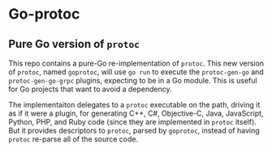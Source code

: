 # Go-protoc

## Pure Go version of `protoc`

This repo contains a pure-Go re-implementation of `protoc`.
This new version of `protoc`, named `goprotoc`, will use `go run` to execute the `protoc-gen-go` and `protoc-gen-go-grpc` plugins, expecting to be in a Go module.
This is useful for Go projects that want to avoid a dependency.

The implementaiton delegates to a `protoc` executable on the path, driving it as if it were a plugin, for generating
C++, C#, Objective-C, Java, JavaScript, Python, PHP, and Ruby code (since they are implemented in `protoc` itself).
But it provides descriptors to `protoc`, parsed by `goprotoc`, instead of having `protoc` re-parse all of the source
code.
